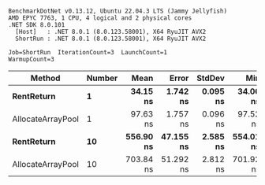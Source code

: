 ```

BenchmarkDotNet v0.13.12, Ubuntu 22.04.3 LTS (Jammy Jellyfish)
AMD EPYC 7763, 1 CPU, 4 logical and 2 physical cores
.NET SDK 8.0.101
  [Host]   : .NET 8.0.1 (8.0.123.58001), X64 RyuJIT AVX2
  ShortRun : .NET 8.0.1 (8.0.123.58001), X64 RyuJIT AVX2

Job=ShortRun  IterationCount=3  LaunchCount=1  
WarmupCount=3  

```
| Method            | Number | Mean      | Error     | StdDev   | Min       | Max       | Allocated |
|------------------ |------- |----------:|----------:|---------:|----------:|----------:|----------:|
| **RentReturn**        | **1**      |  **34.15 ns** |  **1.742 ns** | **0.095 ns** |  **34.06 ns** |  **34.25 ns** |         **-** |
| AllocateArrayPool | 1      |  97.63 ns |  1.757 ns | 0.096 ns |  97.52 ns |  97.69 ns |         - |
| **RentReturn**        | **10**     | **556.90 ns** | **47.155 ns** | **2.585 ns** | **554.01 ns** | **558.99 ns** |         **-** |
| AllocateArrayPool | 10     | 703.84 ns | 51.292 ns | 2.812 ns | 701.92 ns | 707.06 ns |         - |
